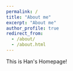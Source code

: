 ```yaml
---
permalink: /
title: "About me"
excerpt: "About me"
author_profile: true
redirect_from: 
  - /about/
  - /about.html
---
```



This is Han's Homepage!
